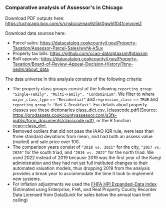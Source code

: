 ### Comparative analysis of Assessor's in Chicago

Download PDF outputs here: https://uchicago.box.com/s/cnsbcozmao9z5kt0gwhlf041cmvcjei2

Download data sources here: 
* Parcel sales: https://datacatalog.cookcountyil.gov/Property-Taxation/Assessor-Parcel-Sales/wvhk-k5uv
* Property tax bills: https://github.com/ccao-data/ptaxsim#ptaxsim
* BoR appeals:  https://datacatalog.cookcountyil.gov/Property-Taxation/Board-of-Review-Appeal-Decision-History/7pny-nedm/about_data

The data universe in this analysis consists of the following criteria:
* The property class groups consist of the following `reporting_group`: `"Single-Family", "Multi-Family", "Condominium"`. We filter to where `major_class_type` == `"Residential"` and `regression_class` == `TRUE` and `reporting_group` != `"Bed & Breakfast"`. For details about property classes see these dictionaries [class_dict.csv](https://raw.githubusercontent.com/ccao-data/ccao/master/data-raw/class_dict.csv), [classcode.pdf](Source: https://prodassets.cookcountyassessor.com/s3fs-public/form_documents/classcode.pdf), or the R function [ccao::class_dict](https://ccao-data.github.io/ccao/reference/class_dict.html).
* Removed outliers that did not pass the IAAO IQR rule, were less than three standard deviations from mean, and had both an assess value (mailed) and sale price over 100. 
* The comparison years consist of `"2018 vs. 2021"` for the city, `"2017 vs. 2020"` for the south triad, and `"2016 vs. 2022"` for the north triad. We used 2022 instead of 2019 because 2019 was the first year of the Kaegi administration and they had not yet full instituted changes to their automated valuation models, thus dropping 2019 from the analysis provides a break year to accommodate the time it took to implement new systems.
* For inflation adjustments we used the [FHFA HPI Expanded-Data Index](https://www.fhfa.gov/DataTools/Downloads/Pages/House-Price-Index-Datasets.aspx#qexe) (Estimated using Enterprise, FHA, and Real Property County Recorder Data Licensed from DataQuick for sales below the annual loan limit ceiling) 
